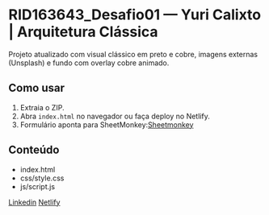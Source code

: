 # RID163643_Desafio01 — Yuri Calixto | Arquitetura Clássica

Projeto atualizado com visual clássico em preto e cobre, imagens externas (Unsplash) e fundo com overlay cobre animado.

## Como usar
1. Extraia o ZIP.
2. Abra `index.html` no navegador ou faça deploy no Netlify.
3. Formulário aponta para SheetMonkey:[Sheetmonkey](<https://api.sheetmonkey.io/form/sBBcJtqchu1Ym45NMd9q6Z)>)

## Conteúdo
- index.html
- css/style.css
- js/script.js


[Linkedin](https://www.linkedin.com/in/yurileearts/)
[Netlify](https://68e4ab867ff50c062f10ea30--preeminent-manatee-c01f99.netlify.app/)